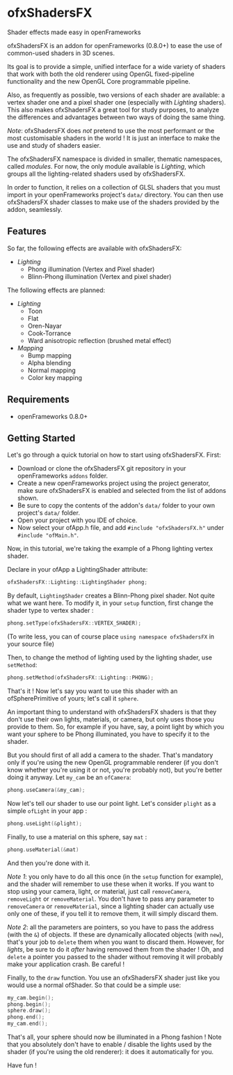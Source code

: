 ofxShadersFX
============

Shader effects made easy in openFrameworks

ofxShadersFX is an addon for openFrameworks (0.8.0+) to ease the use of common-used shaders in 3D scenes.

Its goal is to provide a simple, unified interface for a wide variety of shaders that work with both the old renderer using OpenGL fixed-pipeline functionality and the new OpenGL Core programmable pipeline.

Also, as frequently as possible, two versions of each shader are available: a vertex shader one and a pixel shader one (especially with *Lighting* shaders). This also makes ofxShadersFX a great tool for study purposes, to analyze the differences and advantages between two ways of doing the same thing.

*Note*: ofxShadersFX does *not* pretend to use the most performant or the most customisable shaders in the world ! It is just an interface to make the use and study of shaders easier.

The ofxShadersFX namespace is divided in smaller, thematic namespaces, called *modules*. For now, the only module available is *Lighting*, which groups all the lighting-related shaders used by ofxShadersFX.

In order to function, it relies on a collection of GLSL shaders that you must import in your openFrameworks project's `data/` directory. You can then use ofxShadersFX shader classes to make use of the shaders provided by the addon, seamlessly.


Features
--------

So far, the following effects are available with ofxShadersFX:
- *Lighting*
    - Phong illumination (Vertex and Pixel shader)
    - Blinn-Phong illumination (Vertex and pixel shader)

The following effects are planned:
- *Lighting*
    - Toon
    - Flat
    - Oren-Nayar
    - Cook-Torrance
    - Ward anisotropic reflection (brushed metal effect)
- *Mapping*
    - Bump mapping
    - Alpha blending
    - Normal mapping
    - Color key mapping


Requirements
------------

- openFrameworks 0.8.0+


Getting Started
---------------

Let's go through a quick tutorial on how to start using ofxShadersFX. First:

- Download or clone the ofxShadersFX git repository in your openFrameworks `addons` folder.
- Create a new openFrameworks project using the project generator, make sure ofxShadersFX is enabled and selected from the list of addons shown.
- Be sure to copy the contents of the addon's ```data/``` folder to your own project's ```data/``` folder.
- Open your project with you IDE of choice.
- Now select your ofApp.h file, and add `#include "ofxShadersFX.h"` under `#include "ofMain.h"`.

Now, in this tutorial, we're taking the example of a Phong lighting vertex shader.

Declare in your ofApp a LightingShader attribute:

```cpp
ofxShadersFX::Lighting::LightingShader phong;
```

By default, ```LightingShader``` creates a Blinn-Phong pixel shader. Not quite what we want here. To modify it, in your ```setup``` function, first change the shader type to vertex shader :

```cpp
phong.setType(ofxShadersFX::VERTEX_SHADER);
```

(To write less, you can of course place ```using namespace ofxShadersFX``` in your source file)

Then, to change the method of lighting used by the lighting shader, use ```setMethod```:

```cpp
phong.setMethod(ofxShadersFX::Lighting::PHONG);
```

That's it ! Now let's say you want to use this shader with an ofSpherePrimitive of yours; let's call it ```sphere```.

An important thing to understand with ofxShadersFX shaders is that they don't use their own lights, materials, or camera, but only uses those you provide to them. So, for example if you have, say, a point light by which you want your sphere to be Phong illuminated, you have to specify it to the shader.

But you should first of all add a camera to the shader. That's mandatory only if you're using the new OpenGL programmable renderer (if you don't know whether you're using it or not, you're probably not), but you're better doing it anyway. Let ```my_cam``` be an ```ofCamera```:

```cpp
phong.useCamera(&my_cam);
```

Now let's tell our shader to use our point light. Let's consider ```plight``` as a simple ```ofLight``` in your app :

```cpp
phong.useLight(&plight);
```

Finally, to use a material on this sphere, say ```mat``` :

```cpp
phong.useMaterial(&mat)
```

And then you're done with it.

*Note 1*: you only have to do all this once (in the ```setup``` function for example), and the shader will remember to use these when it works. If you want to stop using your camera, light, or material, just call ```removeCamera```, ```removeLight``` or ```removeMaterial```. You don't have to pass any parameter to ```removeCamera``` or ```removeMaterial```, since a lighting shader can actually use only one of these, if you tell it to remove them, it will simply discard them.

*Note 2*: all the parameters are pointers, so you have to pass the address (with the ```&```) of objects. If these are dynamically allocated objects (with ```new```), that's your job to ```delete``` them when you want to discard them. However, for *lights*, be sure to do it *after* having removed them from the shader ! Oh, and ```delete``` a pointer you passed to the shader without removing it will probably make your application crash. Be careful !

Finally, to the ```draw``` function. You use an ofxShadersFX shader just like you would use a normal ofShader. So that could be a simple use:

```cpp
my_cam.begin();
phong.begin();
sphere.draw();
phong.end();
my_cam.end();
```

That's all, your sphere should now be illuminated in a Phong fashion ! Note that you absolutely don't have to enable / disable the lights used by the shader (if you're using the old renderer): it does it automatically for you.

Have fun !
